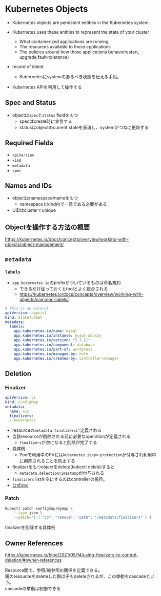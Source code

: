 # Kubernetes Objects

* Kubernetes objects are persistent entities in the Kubernetes system.

* Kubernetes uses these entities to represent the state of your cluster
  * What containerized applications are running
  * The resources available to those applications
  * The policies around how those applications behave(restart, upgrade,fault-tolerance)
  
* record of intent
  * Kubernetesにsystemのあるべき状態を伝える手段。
  
* Kubernetes APIを利用して操作する

## Spec and Status

* objectは`spec`と`status` fieldをもつ
  * specはcreate時に宣言する
  * statusはobjectのcurrent stateを表現し、systemがつねに更新する


## Required Fields

* `apiVersion`
* `kind`
* `metadata`
* `spec`

## Names and IDs

* objectはnamespace/nameをもつ
  * namespaceとkind内で一意である必要がある
* UIDはclusterでunique


## Objectを操作する方法の概要

https://kubernetes.io/docs/concepts/overview/working-with-objects/object-management/

## `metadata`

### `labels`

* `app.kubernetes.io`のprefixがついているものは命名規約
  * できるだけ従っておくとtoolとよく統合される
  * https://kubernetes.io/docs/concepts/overview/working-with-objects/common-labels/

```yaml
# This is an excerpt
apiVersion: apps/v1
kind: StatefulSet
metadata:
  labels:
    app.kubernetes.io/name: mysql
    app.kubernetes.io/instance: mysql-abcxzy
    app.kubernetes.io/version: "5.7.21"
    app.kubernetes.io/component: database
    app.kubernetes.io/part-of: wordpress
    app.kubernetes.io/managed-by: helm
    app.kubernetes.io/created-by: controller-manager
```


## Deletion

### Finalizer

```yaml
apiVersion: v1
kind: ConfigMap
metadata:
  name: xxx
  finalizers:
  - kubernetes
```

* resourceの`metadata.finalizers`に定義される
* 当該resourceが削除される前に必要なoperationが定義される
  * `finalizers`が空になると削除が完了する
* 具体例
  * Podで利用中のPVには`kubernetes.io/pv-protection`が付与され利用中に削除されることを防止する
* finalizerをもつobjectをdelete(kubectl delete)すると
  * `metadata.delectionTimestamp`が付与される
* `finalizers` listを空にするのはcontrollerの役目。
* [公式doc](https://kubernetes.io/docs/tasks/extend-kubernetes/custom-resources/custom-resource-definitions/#finalizers)


### Patch

```sh
kubectl patch configmap/mymap \
    --type json \
    --patch='[ { "op": "remove", "path": "/metadata/finalizers" } ]
```

finalizerを削除する具体例


## Owner References

https://kubernetes.io/blog/2021/05/14/using-finalizers-to-control-deletion/#owner-references

Resource間で、参照/被参照の関係を定義できる。  
親のresourceをdeleteした際は子もdeleteされるが、この挙動をcascadeという。  
cascadeの挙動は制御できる